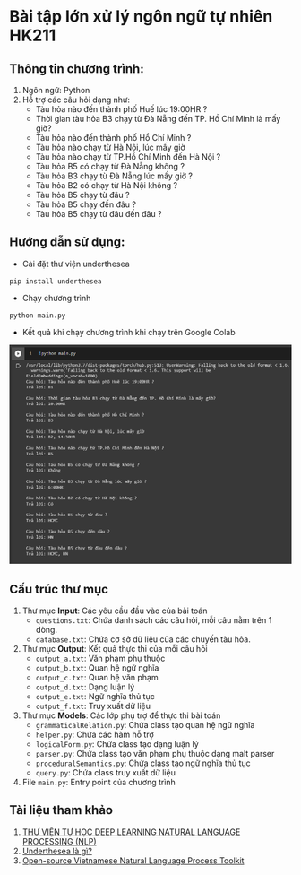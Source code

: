 # Bài tập lớn xử lý ngôn ngữ tự nhiên HK211

## Thông tin chương trình:
1. Ngôn ngữ: Python
2. Hỗ trợ các câu hỏi dạng như:
    * Tàu hỏa nào đến thành phố Huế lúc 19:00HR ?
    * Thời gian tàu hỏa B3 chạy từ Đà Nẵng đến TP. Hồ Chí Minh là mấy giờ?
    * Tàu hỏa nào đến thành phố Hồ Chí Minh ?
    * Tàu hỏa nào chạy từ Hà Nội, lúc mấy giờ
    * Tàu hỏa nào chạy từ TP.Hồ Chí Minh đến Hà Nội ?
    * Tàu hỏa B5 có chạy từ Đà Nẵng không ?
    * Tàu hỏa B3 chạy từ Đà Nẵng lúc mấy giờ ?
    * Tàu hỏa B2 có chạy từ Hà Nội không ?
    * Tàu hỏa B5 chạy từ đâu ?
    * Tàu hỏa B5 chạy đến đâu ?
    * Tàu hỏa B5 chạy từ đâu đến đâu ?

## Hướng dẫn sử dụng:
* Cài đặt thư viện underthesea
```
pip install underthesea
```

* Chạy chương trình
```
python main.py
```

* Kết quả khi chạy chương trình khi chạy trên Google Colab

![Result](output/Result.png)

## Cấu trúc thư mục
1. Thư mục **Input**: Các yêu cầu đầu vào của bài toán
    * `questions.txt`: Chứa danh sách các câu hỏi, mỗi câu nằm trên 1 dòng.
    * `database.txt`: Chứa cơ sở dữ liệu của các chuyến tàu hỏa.
2. Thư mục **Output**: Kết quả thực thi của mỗi câu hỏi
    * `output_a.txt`: Văn phạm phụ thuộc
    * `output_b.txt`: Quan hệ ngữ nghĩa
    * `output_c.txt`: Quan hệ văn phạm
    * `output_d.txt`: Dạng luận lý
    * `output_e.txt`: Ngữ nghĩa thủ tục
    * `output_f.txt`: Truy xuất dữ liệu
3. Thư mục **Models**: Các lớp phụ trợ để thực thi bài toán
    * `grammaticalRelation.py`: Chứa class tạo quan hệ ngữ nghĩa
    * `helper.py`: Chứa các hàm hỗ trợ
    * `logicalForm.py`: Chứa class tạo dạng luận lý
    * `parser.py`: Chứa class tạo văn phạm phụ thuộc dạng malt parser
    * `proceduralSemantics.py`: Chứa class tạo ngữ nghĩa thủ tục
    * `query.py`: Chứa class truy xuất dữ liệu
4. File `main.py`: Entry point của chương trình

## Tài liệu tham khảo
1. [THƯ VIỆN TỰ HỌC DEEP LEARNING NATURAL LANGUAGE PROCESSING (NLP)](https://hoctructuyen123.net/thu-vien-tu-hoc-deep-learning-natural-language-processing-nlp/)
2. [Underthesea là gì?](https://github-wiki-see.page/m/undertheseanlp/underthesea/wiki/Câu-chuyện-của-underthesea)
3. [Open-source Vietnamese Natural Language Process Toolkit](https://github.com/undertheseanlp/underthesea)